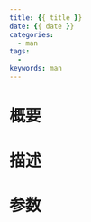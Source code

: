 ```yaml
---
title: {{ title }}
date: {{ date }}
categories: 
  - man
tags:
  - 
keywords: man
---
```



<!-- more -->
# 概要


# 描述


# 参数
